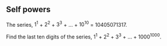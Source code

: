 ## Self powers

The series, $1^1$ + $2^2$ + $3^3$ + ... + $10^{10}$ = $10405071317$.

Find the last ten digits of the series, $1^1$ + $2^2$ + $3^3$ + ... + $1000^{1000}$.
